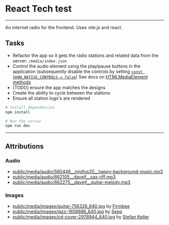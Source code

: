 # React Tech test

---

An internet radio for the frontend. Uses vite.js and react.

## Tasks

- Refactor the app so it gets the radio stations and related data from the server: `/media/index.json`
- Control the audio element using the play/pause buttons in the application (subsequently disable the controls by setting [`const SHOW_NATIVE_CONTROLS = false`](./src/index.jsx#L5))
    See docs on [HTMLMediaElement methods](https://developer.mozilla.org/en-US/docs/Web/HTML/Element/audio)
- [TODO] ensure the app matches the designs
- Create the ability to cycle between the stations
- Ensure all station logo's are rendered

```bash
# Install dependencies
npm install

# Run the server
npm run dev
```

---

## Attributions

### Audio

- [public/media/audio/560446\_\_migfus20\_\_happy-background-music.mp3](https://freesound.org/people/Migfus20/sounds/560446/)
- [public/media/audio/662105\_\_davejf\_\_sax-riff.mp3](https://freesound.org/people/DaveJf/sounds/662105/)
- [public/media/audio/662275\_\_davejf\_\_guitar-melody.mp3](https://freesound.org/people/DaveJf/sounds/662275/)

### Images

- [public/media/images/guitar-756326_640.jpg](https://pixabay.com/photos/guitar-guitarist-music-756326/) by [Firmbee](https://pixabay.com/users/firmbee-663163/?utm_source=link-attribution)
- [public/media/images/jazz-1658886_640.jpg](https://pixabay.com/photos/jazz-concert-singer-blues-music-1658886/) by [Sepp](https://pixabay.com/users/sepph-1859049/?utm_source=link-attribution)
- [public/media/images/cd-cover-2978944_640.jpg](https://pixabay.com/photos/cd-cover-woman-piano-composing-2978944/) by [Stefan Keller](https://pixabay.com/users/kellepics-4893063/?utm_source=link-attribution)
